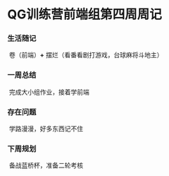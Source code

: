 # QG训练营前端组第四周周记

### 生活随记

​	卷（前端）**+** 摆烂（看番看剧打游戏，台球麻将斗地主）

### 一周总结

​		完成大小组作业，接着学前端

### 存在问题

​	学路漫漫，好多东西记不住

### 下周规划

​		备战蓝桥杯，准备二轮考核
